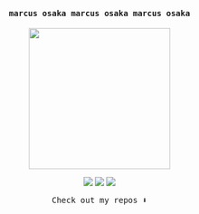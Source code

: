 <h4 align="center"><samp> marcus osaka marcus osaka marcus osaka</samp></h4>

<p align="center">
  <img width="250" src="https://64.media.tumblr.com/81f442d1dbcb8629e5585f0b27730dc2/71887f69affffef6-4e/s1280x1920/47ba56627b3276ad865104c82b234214ff86bdb4.gif">
</p>


<p align="center">
<a href= "https://dev.to/osakareaper" target= "_blank"><img src="https://img.icons8.com/windows/32/ffffff/dev.png"/></a>
<a href= "https://twitter.com/osakamarcus" target= "_blank"><img src="https://img.icons8.com/material-outlined/32/ffffff/twitter.png"/></a>
<a href= "https://instagram.com/osakamarcus" target= "_blank"><img src="https://img.icons8.com/material-outlined/32/ffffff/instagram.png"/></a>
</p>

<p align="center"><samp>
Check out my repos ⬇️  
  </samp> 
</p>
